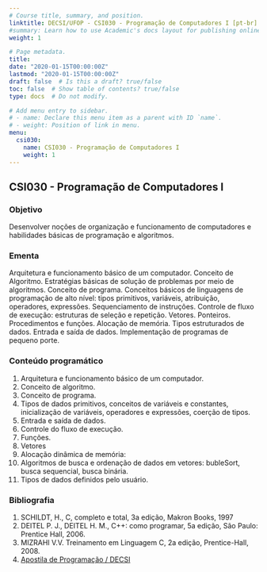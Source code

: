 ```yaml
---
# Course title, summary, and position.
linktitle: DECSI/UFOP - CSI030 - Programação de Computadores I [pt-br]
#summary: Learn how to use Academic's docs layout for publishing online courses, software documentation, and tutorials.
weight: 1

# Page metadata.
title: 
date: "2020-01-15T00:00:00Z"
lastmod: "2020-01-15T00:00:00Z"
draft: false  # Is this a draft? true/false
toc: false  # Show table of contents? true/false
type: docs  # Do not modify.

# Add menu entry to sidebar.
# - name: Declare this menu item as a parent with ID `name`.
# - weight: Position of link in menu.
menu:
  csi030:
    name: CSI030 - Programação de Computadores I
    weight: 1
---
```


## CSI030 - Programação de Computadores I

### Objetivo

Desenvolver noções de organização e funcionamento de computadores e habilidades básicas de programação e algoritmos.

### Ementa

Arquitetura e funcionamento básico de um computador. Conceito de Algoritmo.
Estratégias básicas de solução de problemas por meio de algoritmos. Conceito de
programa. Conceitos básicos de linguagens de programação de alto nível: tipos
primitivos, variáveis, atribuição, operadores, expressões. Sequenciamento de
instruções. Controle de fluxo de execução: estruturas de seleção e repetição. Vetores.
Ponteiros. Procedimentos e funções. Alocação de memória. Tipos estruturados de
dados. Entrada e saída de dados. Implementação de programas de pequeno porte.

### Conteúdo programático

1. Arquitetura e funcionamento básico de um computador.
2. Conceito de algoritmo.
3. Conceito de programa.
4. Tipos de dados primitivos, conceitos de variáveis e constantes, inicialização de variáveis, operadores e expressões, coerção de tipos.
5. Entrada e saída de dados.
6. Controle do fluxo de execução.
7. Funções.
8. Vetores
9. Alocação dinâmica de memória:
10. Algoritmos de busca e ordenação de dados em vetores: bubleSort, busca sequencial, busca binária.
11. Tipos de dados definidos pelo usuário.

### Bibliografia

1. SCHILDT, H., C, completo e total, 3a edição, Makron Books, 1997
2. DEITEL P. J., DEITEL H. M., C++: como programar, 5a edição, São Paulo: Prentice Hall, 2006.
3. MIZRAHI V.V. Treinamento em Linguagem C, 2a edição, Prentice-Hall, 2008.
4. [Apostila de Programação / DECSI](https://drive.google.com/file/d/0BwtLoEkbvvAseGY3SWxIZHFkeUVUaFZudFUtUTM5TU80TC00/view?usp=sharing)
